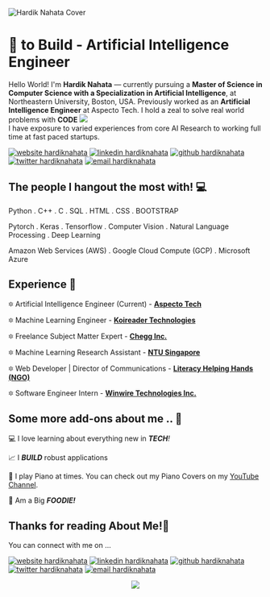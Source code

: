 <!--Credits for template: https://github.com/ombharatiya -->

![Hardik Nahata Cover](https://i.imgur.com/EF1Riuy.png)

<!-- links to social media icons -->
<!-- no need to change these -->

<!-- icons  -->

[1.1]: https://img.icons8.com/color/48/000000/linkedin.png
[2.1]: https://img.icons8.com/windows/48/000000/github.png
[3.1]: https://img.icons8.com/color/48/000000/twitter.png
[4.1]: https://img.icons8.com/fluent/48/000000/domain.png
[5.1]: https://img.icons8.com/cute-clipart/48/000000/email.png

<!-- links to my social media accounts -->

[1]: https://www.linkedin.com/in/hardiknahata
[2]: https://www.github.com/hardiknahata
[3]: https://www.twitter.com/sarcastichardy
[4]: https://www.hardiknahata.com
[5]: mailto:hardiknahata@gmail.com

<!-- section - intro -->
<!--#### **SDE** @ **HashedIn | Microsoft | ISRO** -->

# :blue_heart: to Build - Artificial Intelligence Engineer


Hello World! I'm **Hardik Nahata** — currently pursuing a **Master of Science in Computer Science with a Specialization in Artificial Intelligence**, at Northeastern University, Boston, USA. Previously worked as an **Artificial Intelligence Engineer** at Aspecto Tech. I hold a zeal to solve real world problems with **CODE** ![](https://img.icons8.com/ios-filled/15/000000/code.png)  <br>
I have exposure to varied experiences from core AI Research to working full time at fast paced startups. <br>
<!--Recently I worked at NTU Singapore (BIL Lab) for my final year thesis. -->

<!-- section - intro -->

<!-- section - social media icons -->

[![website hardiknahata][4.1]][4]
[![linkedin hardiknahata][1.1]][1]
[![github hardiknahata][2.1]][2]
[![twitter hardiknahata][3.1]][3]
[![email hardiknahata][5.1]][5]

<!-- section - social media icons -->



<!-- section - skills -->

## The people I hangout the most with! 💻

Python . C++ . C . SQL . HTML . CSS . BOOTSTRAP

Pytorch . Keras . Tensorflow . Computer Vision . Natural Language Processing . Deep Learning

Amazon Web Services (AWS) . Google Cloud Compute (GCP) . Microsoft Azure

<!-- section - skills -->

<!-- section - job details -->

## Experience 💯

🔯 Artificial Intelligence Engineer (Current) - [**Aspecto Tech**](http://aspecto.tech)

🔯 Machine Learning Engineer - [**Koireader Technologies**](https://koireader.com)

🔯 Freelance Subject Matter Expert - [**Chegg Inc.**](https://chegg.com)

🔯 Machine Learning Research Assistant - [**NTU Singapore**](https://www.ntu.edu.sg)

🔯 Web Developer | Director of Communications - [**Literacy Helping Hands (NGO)**](https://www.literacyhelpinghands.in)

🔯 Software Engineer Intern - [**Winwire Technologies Inc.**](https://www.winwire.com)


<!-- section - job details -->


<!-- section - interests -->

## Some more add-ons about me  .. 💖

💻 I love learning about everything new in _**TECH**!_

📈 I _**BUILD**_ robust applications

🎹 I play Piano at times. You can check out my Piano Covers on my [YouTube Channel](https://www.youtube.com/channel/UC6EZ0xQ3EtBsogS3At_fAFA?view_as=subscriber). 

🍕 Am a Big _**FOODIE!**_

<!-- section - interests -->

## Thanks for reading About Me!🙏

You can connect with me on ...

<!-- section - social media icons -->

[![website hardiknahata][4.1]][4]
[![linkedin hardiknahata][1.1]][1]
[![github hardiknahata][2.1]][2]
[![twitter hardiknahata][3.1]][3]
[![email hardiknahata][5.1]][5]

<!-- section - social media icons -->

<p align='center'>
<img align='center' src="https://visitor-badge.glitch.me/badge?page_id=hardiknahata.visitor-badge">
 <p/>
